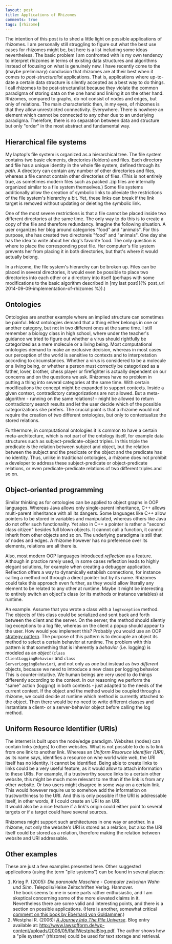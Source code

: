 ```yaml
---
layout: post
title: Applications of Rhizomes
comments: true
tags: [rhizome]
---
```


The intention of this post is to shed a little light on possible applications of rhizomes. I am personally still struggling to figure out what the best use cases for rhizomes might be, but here is a list including some ideas nevertheless. The basic problem I am confronted with is my own tendency to interpret rhizomes in terms of existing data structures and algorithms instead of focusing on what is genuinely new. I have recently come to the (maybe preliminary) conclusion that rhizomes are at their best when it comes to _post-structuralist_ applications. That is, applications where up-to-date a certain data structure is silently accepted as a best way to do things.<span class="more"></span> I call rhizomes to be post-structuralist because they violate the common paradigma of storing data on the one hand and linking it on the other hand. Rhizomes, compared to graphs, do not consist of nodes and edges, but only of relations. The main characteristic then, in my eyes, of rhizomes is that they allow unrestricted connectivity. Everywhere. There is nowhere an element which cannot be connected to any other due to an underlying paradigma. Therefore, there is no separation between data and structure but only "order" in the most abstract and fundamental way.

## Hierarchical file systems

My laptop's file system is organized as a hierarchical tree. The file system contains two basic elements, directories (folders) and files. Each directory and file has a unique identity in the whole file system, defined through its _path_. A directory can contain any number of other directories and files, whereas a file cannot contain other directories of files. (This is not entirely true, as sometimes modern files such as packed .zip files are internally organized similar to a file system themselves.) Some file systems additionally allow the creation of symbolic links to alleviate the restrictions of the file system's hierarchy a bit. Yet, these links can break if the link target is removed without updating or deleting the symbolic link.

One of the most severe restrictions is that a file cannot be placed inside two different directories at the same time. The only way to do this is to create a copy of the file and therefore redundancy. Imagine the following situation. A user organizes her blog around categories "food" and "animals". For this purpose, she has created two directoreis "food" and "animals". One day she has the idea to write about her dog's favorite food. The only question is where to place the corresponding post file. Her computer's file system prevents her from placing it in both directories, but that's where it would actually belong.

In a rhizome, the file system's hierarchy can be broken up. Files can be placed in several directories, it would even be possible to place two directories into each other or a directory into itself (perhaps with some modifications to the basic algorithm described in [my last post]({% post_url 2014-09-09-implementation-of-rhizomes %}).)

## Ontologies

Ontologies are another example where an implied structure can sometimes be painful. Most ontologies demand that a thing either belongs in one or another category, but not in two different ones at the same time. I still remember a biology class in high school, where under the teacher's guidance we tried to figure out whether a virus should rightfully be categorized as a mere molecule or a living being. Most computational ontologies demand to make an exclusive decision, whereas in most cases our perception of the world is sensitive to contexts and to interpretation according to circumstances. Whether a virus is considered to be a molecule or a living being, or whether a person must correctly be categorized as a father, lover, brother, chess player or firefighter is actually dependent on our concerns and on the questions we ask. Rhizomes have no problem in putting a thing into several categories at the same time. With certain modifications the concept might be expanded to support contexts. Inside a given context, contradictory categorizations are not allowed. But a meta-algorithm - running on the same relations! - might be allowed to return contradictory search results and let the user decide which of the possible categorizations she prefers. The crucial point is that a rhizome would not require the creation of two different ontologies, but only to contextualize the stored relations.

Furthermore, in computational ontologies it is common to have a certain meta-architecture, which is not part of the ontology itself, for example data structures such as subject-predicate-object triples. In this triple the predicate _is_ the relation between subject and object, but the relation between the subject and the predicate or the object and the predicate has no identity. Thus, unlike in traditional ontologies, a rhizome does not prohibit a developer to address these subject-predicate or object-predicate relations, or even predicate-predicate relations of two different triples and so on.

## Object-oriented programming

Similar thinking as for ontologies can be applied to object graphs in OOP languages. Whereas Java allows only single-parent inheritance, C++ allows multi-parent inheritance with all its dangers. Some languages like C++ allow pointers to be stored in variables and manipulated, whereas others like Java do not offer such functionality. Yet also in C++ a pointer is rather a "second class citizen" besides full blown objects. It cannot call a function, it cannot inherit from other objects and so on. The underlying paradigma is still that of nodes and edges. A rhizome however has no preference over its elements, relations are all there is.

Also, most modern OOP languages introduced _reflection_ as a feature. Although in practice rarely used, in some cases reflection leads to highly elegant solutions, for example when creating a debugger application. Reflection offers a way to dynamically establish connections, for instance calling a method not through a direct pointer but by its name. Rhizomes could take this approach even further, as they would allow literally any element to be related to any other at runtime. Maybe it might be interesting to entirely switch an object's class (or its methods or instance variables) at runtime.

An example. Assume that you wrote a class with a <code>logException</code> method. The objects of this class could be serialized and sent back and forth between the client and the server. On the server, the method should silently log exceptions to a log file, whereas on the client a popup should appear to the user. How would you implement this? Probably you would use an OOP [strategy pattern](http://en.wikipedia.org/wiki/Strategy_pattern). The purpose of this pattern is to decouple an object its method to select a certain behavior at runtime. The problem with this pattern is that something that is inherently a _behavior_ (i.e. logging) is modeled as an _object_ (<code>class ClientLoggingBehavior</code> and <code>class ServerLoggingBehavior</code>), and not only as _one_ but instead as _two different_ objects, because we need to introduce a new class per logging behavior. This is counter-intuitive. We human beings are very used to do things differently according to the context. In our reasoning we perform the "same" action (logging) in both contexts - just adapted to the needs of the current context. If the object and the method would be coupled through a rhizome, we could decide at runtime which method is currently attached to the object. Then there would be no need to write different classes and instantiate a client- or a server-behavior object before calling the log method.

## Uniform Resource Identifier (URIs)

The internet is built upon the node/edge paradigm. Websites (nodes) can contain links (edges) to other websites. What is not possible to do is to link from one link to another link. Whereas an _Uniform Resoruce Identifier (URI)_, as its name says, identifies a resource on whe world wide web, the URI itself has no identity. It cannot be identified. Being able to create links to links could be a very useful feature, as it would allow to attach information to these URIs. For example, if a trustworthy source links to a certain other website, this might be much more relevant to me than if the link is from any other website. Or two users might disagree in some way on a certain link. This would however require us to somehow add the information on trustworthiness to the URI. And this is only possible if the URI is addressable itself, in other words, if I could create an URI to an URI.  
It would also be a nice feature if a link's origin could either point to several targets or if a target could have several sources.

Rhizomes might support such architectures in one way or another. In a rhizome, not only the website's URI is stored as a relation, but also the URI itself could be stored as a relation, therefore making the relation between website and URI addressable.

## Other examples

These are just a few examples presented here. Other suggested applications (using the term "pile systems") can be found in several places:

1. Krieg P. (2005): _Die paranoide Maschine - Computer zwischen Wahn und Sinn_. Telepolis/Heise Zeitschriften Verlag. Hannover.  
The book seems to me in some parts rather enthusiastic, and I am skeptical concerning some of the more elevated claims in it. Nevertheless there are some valid and interesting points, and there is a section on possible applications. (Here is another, somewhat critical [comment on this book by Eberhard von Goldammer](http://www.vordenker.de/vgo/anmerkungen_paranoide-maschine.pdf).)
2. Westphal R. (2006): [_A Journey Into The Pile Universe_](http://www.lawsofform.de/wp-content/uploads/2006/05/RalfWestphalBlog.pdf). Blog entry available at: http://www.lawsofform.de/wp-content/uploads/2006/05/RalfWestphalBlog.pdf. The author shows how a "pile system" (rhizome) could be used for text storage and retrieval.